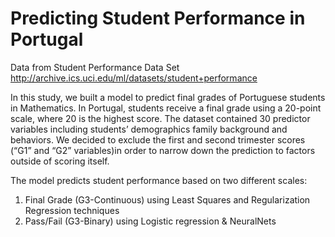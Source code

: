 # Predicting Student Performance in Portugal

Data from Student Performance Data Set http://archive.ics.uci.edu/ml/datasets/student+performance

In this study, we built a model to predict final grades of Portuguese students in Mathematics. In Portugal,
students receive a final grade using a 20-point scale, where 20 is the highest score. The dataset contained
30 predictor variables including students’ demographics family background and behaviors. We decided to
exclude the first and second trimester scores (“G1” and “G2” variables)in order to narrow down the prediction
to factors outside of scoring itself.

The model predicts student performance based on two different scales:
1. Final Grade (G3-Continuous) using Least Squares and Regularization Regression techniques
2. Pass/Fail (G3-Binary) using Logistic regression & NeuralNets

